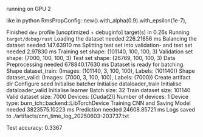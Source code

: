 running on GPU 2

like in python
RmsPropConfig::new().with_alpha(0.9).with_epsilon(1e-7),

Finished `dev` profile [unoptimized + debuginfo] target(s) in 0.26s
Running `target/debug/rust`
Loading the dataset needed 226.21656 ms
Balancing the dataset needed 147.63910 ms
Splitting test set into validation- and test set needed 2.97830 ms
Training set shape: (101140, 100, 100, 3)
Validation set shape: (7000, 100, 100, 3)
Test set shape: (26769, 100, 100, 3)
Data Preprocessing needed 678840.17630 ms
Dataset is ready for batching.
Shape dataset_train: (Images: (101140, 3, 100, 100), Labels: (101140))
Shape dataset_valid: (Images: (7000, 3, 100, 100), Labels: (7000))
Create artifact dir
Configure seed
Initialise batcher
Initialise dataloader_train
Initialise dataloader_valid
Initialise learner
Batch size: 32
Train dataset size: 101140
Valid dataset size: 7000
Devices: [Cuda(2)]
Number of devices: 1
Device type: burn_tch::backend::LibTorchDevice
Training CNN and Saving Model needed 3823575.10223 ms
Prediction needed 24608.85721 ms
Logs saved to ./artifacts/cnn_time_log_20250603-203737.txt

Test accuracy: 0.3367
